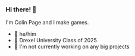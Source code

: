 ### Hi there! 👋
I'm Colin Page and I make games.

- :low_brightness: he/him
- :dragon: Drexel University Class of 2025
- :hammer: I'm not currently working on any big projects
<!--
**ColinJPage/ColinJPage** is a ✨ _special_ ✨ repository because its `README.md` (this file) appears on your GitHub profile.

Here are some ideas to get you started:

- 🔭 I’m currently working on ...
- 🌱 I’m currently learning ...
- 👯 I’m looking to collaborate on ...
- 🤔 I’m looking for help with ...
- 💬 Ask me about ...
- 📫 How to reach me: ...
- 😄 Pronouns: ...
- ⚡ Fun fact: ...
-->
